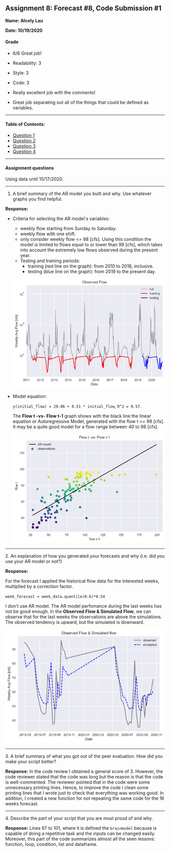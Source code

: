 ## Assignment 8: Forecast #8, Code Submission #1
**Name: Alcely Lau**

**Date: 10/19/2020**

#### Grade 
 - 6/6  Great  job!
 - Readability: 3
 - Style: 3 
 - Code: 3

 - Really excellent job with the comments!
 - Great job separating out all of the things that could be defined as variables. 


___
#### Table of Contents:

  - [ Question 1](#q1)
  - [ Question 2](#q2)
  - [ Question 3](#q3)
  - [ Question 4](#q4)

____

#### Assignment questions
Using data until 10/17/2020.

____
<a name="q1"></a>
1. A brief summary of the AR model you built and why. Use whatever graphs you find helpful.


  **Response:**  
  - Criteria for selecting the AR model's variables:
    - weekly flow starting from Sunday to Saturday.
    - weekly flow with one shift.
    - only consider weekly flow <= 98 [cfs]. Using this condition the model is limited to flows equal to or lower than 98 [cfs], which takes into account the extremely low flows observed during the present year.
    - Testing and training periods:
         - training (red line on the graph): from 2010 to 2018, inclusive.
         - testing (blue line on the graph): from 2019 to the present day.

    ![](assets/ReadMe-83ae5bec.png)
  - Model equation:

    `y(initial_flow) = 29.06 + 0.51 * initial_flow`,  `R^2 = 0.57`.

    The **Flow t -vs- Flow t-1** graph shows with the black line the linear equation or Autoregressive Model, generated with the flow t <= 98 [cfs]. It may be a quite good model for a flow range between 40 to 98 [cfs].

    ![](assets/ReadMe-4e2c74e3.png)

____
<a name="q2"></a>
2. An explanation of how you generated your forecasts and why (i.e. did you  use  your AR model or not?)

  **Response:**

  For the forecast I applied the historical flow data for the interested weeks, multiplied by a correction factor.

  `week_forecast = week_data.quantile(0.6)*0.54`

  I don't use AR model. The AR model perfomance during the last weeks has not be good enough. In the **Observed Flow & Simulated Flow**, we can observe that for the last weeks the observations are above the simulations. The observed tendency is upward, but the simulated is downward.

  ![](assets/ReadMe-00f5f090.png)

____
<a name="q3"></a>
3. A brief summary of what you got out of the peer evaluation. How did you make your script better?

  **Response:**
In the code review I obtained a general score of 3. However, the code reviewer stated that the code was long but the reason is that the code is well-commented. The reviewer pointed that in the code were some unnecessary printing lines. Hence, to improve the code I clean some printing lines that I wrote just to check that everything was working good. In addition, I created a new function for not repeating the same code for the 16 weeks forecast.
____
<a name="q4"></a>
4. Describe the part of your script that you are most proud of and why.

  **Response:**
  Lines 67 to 101, where it is defined the `brainmodel` because is capable of doing a repetitive task and the inputs can be changed easily. Moreover, this part of the code summarizes almost all the seen lessons: function, loop, condition, list and dataframe.
